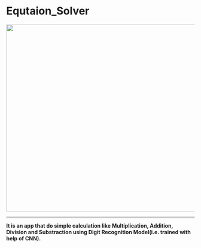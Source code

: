 # Equtaion_Solver
<img src="result/scrnli_10_15_2021_3-35-51 PM.gif" width="1400" height="500" />
<hr>
<h4 style="margin-top:10px;">It is an app that do simple calculation like Multiplication, Addition, Division and Substraction using Digit Recognition Model(i.e. trained with help of CNN).</h4>

